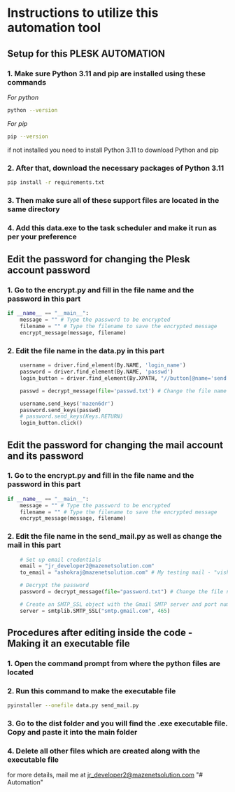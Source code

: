 # Instructions to utilize this automation tool

## Setup for this PLESK AUTOMATION

### **1. Make sure Python 3.11 and pip are installed using these commands**

*For python*

```bash
python --version
```

*For pip*

```bash
pip --version
```

if not installed you need to install Python 3.11 to download Python and pip

### **2. After that, download the necessary packages of Python 3.11**

```bash
pip install -r requirements.txt
```

### **3. Then make sure all of these support files are located in the same directory**

### **4. Add this data.exe to the task scheduler and make it run as per your preference**

## Edit the password for changing the Plesk account password

### 1. Go to the encrypt.py and fill in the file name and the password in this part

```python
if __name__ == "__main__":
    message = "" # Type the password to be encrypted
    filename = "" # Type the filename to save the encrypted message
    encrypt_message(message, filename)
```

### 2. Edit the file name in the data.py in this part

```python
    username = driver.find_element(By.NAME, 'login_name')
    password = driver.find_element(By.NAME, 'passwd')
    login_button = driver.find_element(By.XPATH, "//button[@name='send']")

    passwd = decrypt_message(file='passwd.txt') # Change the file name if changed

    username.send_keys('mazen6dr')
    password.send_keys(passwd)
    # password.send_keys(Keys.RETURN)
    login_button.click()
```

## Edit the password for changing the mail account and its password

### 1. Go to the encrypt.py and fill in the file name and the password in this part

```python
if __name__ == "__main__":
    message = "" # Type the password to be encrypted
    filename = "" # Type the filename to save the encrypted message
    encrypt_message(message, filename)
```

### 2. Edit the file name in the send_mail.py as well as change the mail in this part

```python
    # Set up email credentials
    email = "jr_developer2@mazenetsolution.com"
    to_email = "ashokraj@mazenetsolution.com" # My testing mail - "vishnupouleymz@gmail.com"

    # Decrypt the password
    password = decrypt_message(file="password.txt") # Change the file name if changed

    # Create an SMTP_SSL object with the Gmail SMTP server and port number
    server = smtplib.SMTP_SSL("smtp.gmail.com", 465)
```

## Procedures after editing inside the code - Making it an executable file

### 1. Open the command prompt from where the python files are located

### 2. Run this command to make the executable file

```bash
pyinstaller --onefile data.py send_mail.py
```

### 3. Go to the dist folder and you will find the .exe executable file. Copy and paste it into the main folder

### 4. Delete all other files which are created along with the executable file

for more details, mail me at jr_developer2@mazenetsolution.com 
"# Automation" 

